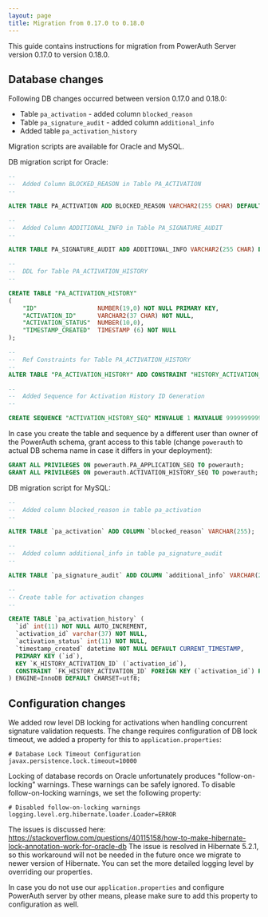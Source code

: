 ```yaml
---
layout: page
title: Migration from 0.17.0 to 0.18.0
---
```


This guide contains instructions for migration from PowerAuth Server version 0.17.0 to version 0.18.0.

## Database changes

Following DB changes occurred between version 0.17.0 and 0.18.0:
* Table `pa_activation` - added column `blocked_reason`
* Table `pa_signature_audit` - added column `additional_info`
* Added table `pa_activation_history`

Migration scripts are available for Oracle and MySQL.

DB migration script for Oracle:
```sql
--
--  Added Column BLOCKED_REASON in Table PA_ACTIVATION
--

ALTER TABLE PA_ACTIVATION ADD BLOCKED_REASON VARCHAR2(255 CHAR) DEFAULT NULL;

--
--  Added Column ADDITIONAL_INFO in Table PA_SIGNATURE_AUDIT
--

ALTER TABLE PA_SIGNATURE_AUDIT ADD ADDITIONAL_INFO VARCHAR2(255 CHAR) DEFAULT NULL;

--
--  DDL for Table PA_ACTIVATION_HISTORY
--

CREATE TABLE "PA_ACTIVATION_HISTORY"
(
    "ID"                 NUMBER(19,0) NOT NULL PRIMARY KEY,
    "ACTIVATION_ID"      VARCHAR2(37 CHAR) NOT NULL,
    "ACTIVATION_STATUS"  NUMBER(10,0),
    "TIMESTAMP_CREATED"  TIMESTAMP (6) NOT NULL
);

--
--  Ref Constraints for Table PA_ACTIVATION_HISTORY
--
ALTER TABLE "PA_ACTIVATION_HISTORY" ADD CONSTRAINT "HISTORY_ACTIVATION_FK" FOREIGN KEY ("ACTIVATION_ID") REFERENCES "PA_ACTIVATION" ("ACTIVATION_ID") ENABLE;

--
--  Added Sequence for Activation History ID Generation
--

CREATE SEQUENCE "ACTIVATION_HISTORY_SEQ" MINVALUE 1 MAXVALUE 9999999999999999999999999999 INCREMENT BY 1 START WITH 1 CACHE 20 NOORDER NOCYCLE;
```

In case you create the table and sequence by a different user than owner of the PowerAuth schema, grant access to this table (change `powerauth` to actual DB schema name in case it differs in your deployment):
```sql
GRANT ALL PRIVILEGES ON powerauth.PA_APPLICATION_SEQ TO powerauth;
GRANT ALL PRIVILEGES ON powerauth.ACTIVATION_HISTORY_SEQ TO powerauth;
```

DB migration script for MySQL:
```sql
--
--  Added column blocked_reason in table pa_activation
--

ALTER TABLE `pa_activation` ADD COLUMN `blocked_reason` VARCHAR(255);

--
--  Added column additional_info in table pa_signature_audit
--

ALTER TABLE `pa_signature_audit` ADD COLUMN `additional_info` VARCHAR(255);

--
-- Create table for activation changes
--

CREATE TABLE `pa_activation_history` (
  `id` int(11) NOT NULL AUTO_INCREMENT,
  `activation_id` varchar(37) NOT NULL,
  `activation_status` int(11) NOT NULL,
  `timestamp_created` datetime NOT NULL DEFAULT CURRENT_TIMESTAMP,
  PRIMARY KEY (`id`),
  KEY `K_HISTORY_ACTIVATION_ID` (`activation_id`),
  CONSTRAINT `FK_HISTORY_ACTIVATION_ID` FOREIGN KEY (`activation_id`) REFERENCES `pa_activation` (`activation_id`) ON DELETE CASCADE ON UPDATE NO ACTION
) ENGINE=InnoDB DEFAULT CHARSET=utf8;
```

## Configuration changes

We added row level DB locking for activations when handling concurrent signature validation requests. The change requires configuration of DB lock timeout, we added a property for this to `application.properties`:

```properties
# Database Lock Timeout Configuration
javax.persistence.lock.timeout=10000
```

Locking of database records on Oracle unfortunately produces "follow-on-locking" warnings. These warnings can be safely ignored. To disable follow-on-locking warnings, we set the following property:

```properties
# Disabled follow-on-locking warnings
logging.level.org.hibernate.loader.Loader=ERROR
```

The issues is discussed here:
https://stackoverflow.com/questions/40115158/how-to-make-hibernate-lock-annotation-work-for-oracle-db
The issue is resolved in Hibernate 5.2.1, so this workaround will not be needed in the future once we migrate to newer version of Hibernate. You can set the more detailed logging level by overriding our properties.

In case you do not use our `application.properties` and configure PowerAuth server by other means, please make sure to add this property to configuration as well.
